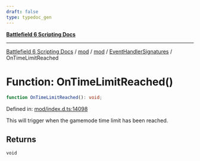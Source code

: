```yaml
---
draft: false
type: typedoc_gen
---
```


[**Battlefield 6 Scripting Docs**](../../../../_index.md)

***

[Battlefield 6 Scripting Docs](../../../../_index.md) / [mod](../../../_index.md) / [mod](../../_index.md) / [EventHandlerSignatures](../_index.md) / OnTimeLimitReached

# Function: OnTimeLimitReached()

```ts
function OnTimeLimitReached(): void;
```

Defined in: [mod/index.d.ts:14098](https://github.com/battlefield-portal-community/portal-docs/blob/6d87e21c5922a3efb03c634dbe98e5fe6e797672/generators/santiago/mod/index.d.ts#L14098)

This will trigger when the gamemode time limit has been reached.

## Returns

`void`
